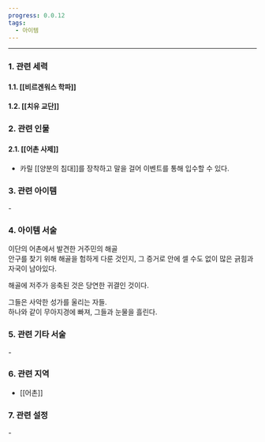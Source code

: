 ```yaml
---
progress: 0.0.12
tags:
  - 아이템
---
```

---
### 1. 관련 세력 
#### 1.1. [[비르겐워스 학파]]
#### 1.2. [[치유 교단]]

### 2. 관련 인물
#### 2.1. [[어촌 사제]]
- 카릴 [[양분의 침대]]를 장착하고 말을 걸어 이벤트를 통해 입수할 수 있다.

### 3. 관련 아이템
\-

### 4. 아이템 서술
이단의 어촌에서 발견한 거주민의 해골  
안구를 찾기 위해 해골을 험하게 다룬 것인지, 그 증거로 안에 셀 수도 없이 많은 긁힘과 자국이 남아있다.  
  
해골에 저주가 응축된 것은 당연한 귀결인 것이다.  
  
그들은 사악한 성가를 울리는 자들.  
하나와 같이 무아지경에 빠져, 그들과 눈물을 흘린다.

### 5. 관련 기타 서술
\-
### 6. 관련 지역
- [[어촌]]
### 7. 관련 설정
\-